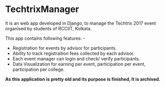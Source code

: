 # TechtrixManager

It is an web app developed in Django, to manage the Techtrix 2017 event organised by students of RCCIIT, Kolkata. 

This app contains following features: -
- Registration for events by advisor for participants.
- Ability to track registraition fees collected by each advisor.
- Each event manager can login and check/ verify participants.
- Data Visualization for earning per event, participation per event, participation per college.

**As this application is pretty old and its purpose is finished, It is archived.**
